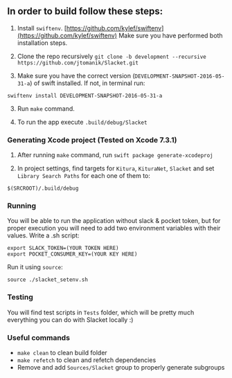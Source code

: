 ## In order to build follow these steps:

1) Install `swiftenv`. [https://github.com/kylef/swiftenv](https://github.com/kylef/swiftenv)
Make sure you have performed both installation steps.

1) Clone the repo recursively `git clone -b development --recursive https://github.com/jtomanik/Slacket.git`

2) Make sure you have the correct version (`DEVELOPMENT-SNAPSHOT-2016-05-31-a`) of swift installed. If not, in terminal run:

```
swiftenv install DEVELOPMENT-SNAPSHOT-2016-05-31-a
```

3) Run `make` command.

4) To run the app execute `.build/debug/Slacket`

### Generating Xcode project (Tested on Xcode 7.3.1)

1) After running `make` command, run `swift package generate-xcodeproj`

2) In project settings, find targets for `Kitura`, `KituraNet`, `Slacket` and set `Library Search Paths` for each one of them to:

```
$(SRCROOT)/.build/debug
```

### Running

You will be able to run the application without slack & pocket token, but for proper execution you will need to add two environment variables with their values. Write a .sh script:

```
export SLACK_TOKEN=(YOUR TOKEN HERE)
export POCKET_CONSUMER_KEY=(YOUR KEY HERE)
```

Run it using `source`:

```
source ./slacket_setenv.sh
```

### Testing

You will find test scripts in `Tests` folder, which will be pretty much everything you can do with Slacket locally :)

### Useful commands

* `make clean` to clean build folder
* `make refetch` to clean and refetch dependencies
* Remove and add `Sources/Slacket` group to properly generate subgroups
